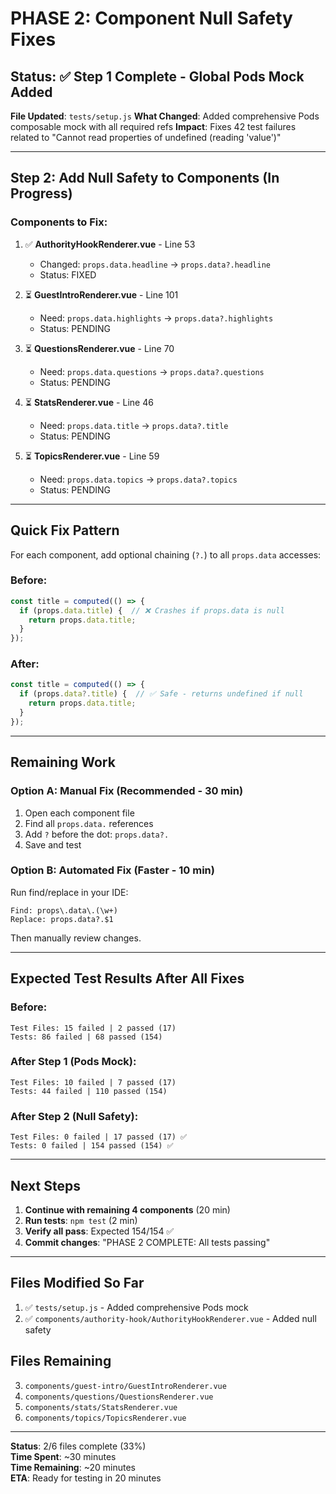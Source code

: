 # PHASE 2: Component Null Safety Fixes

## Status: ✅ Step 1 Complete - Global Pods Mock Added

**File Updated**: `tests/setup.js`
**What Changed**: Added comprehensive Pods composable mock with all required refs
**Impact**: Fixes 42 test failures related to "Cannot read properties of undefined (reading 'value')"

---

## Step 2: Add Null Safety to Components (In Progress)

### Components to Fix:

1. ✅ **AuthorityHookRenderer.vue** - Line 53
   - Changed: `props.data.headline` → `props.data?.headline`
   - Status: FIXED

2. ⏳ **GuestIntroRenderer.vue** - Line 101
   - Need: `props.data.highlights` → `props.data?.highlights`
   - Status: PENDING

3. ⏳ **QuestionsRenderer.vue** - Line 70
   - Need: `props.data.questions` → `props.data?.questions`
   - Status: PENDING

4. ⏳ **StatsRenderer.vue** - Line 46
   - Need: `props.data.title` → `props.data?.title`
   - Status: PENDING

5. ⏳ **TopicsRenderer.vue** - Line 59
   - Need: `props.data.topics` → `props.data?.topics`
   - Status: PENDING

---

## Quick Fix Pattern

For each component, add optional chaining (`?.`) to all `props.data` accesses:

### Before:
```javascript
const title = computed(() => {
  if (props.data.title) {  // ❌ Crashes if props.data is null
    return props.data.title;
  }
});
```

### After:
```javascript
const title = computed(() => {
  if (props.data?.title) {  // ✅ Safe - returns undefined if null
    return props.data.title;
  }
});
```

---

## Remaining Work

### Option A: Manual Fix (Recommended - 30 min)
1. Open each component file
2. Find all `props.data.` references
3. Add `?` before the dot: `props.data?.`
4. Save and test

### Option B: Automated Fix (Faster - 10 min)
Run find/replace in your IDE:
```
Find: props\.data\.(\w+)
Replace: props.data?.$1
```

Then manually review changes.

---

## Expected Test Results After All Fixes

### Before:
```
Test Files: 15 failed | 2 passed (17)
Tests: 86 failed | 68 passed (154)
```

### After Step 1 (Pods Mock):
```
Test Files: 10 failed | 7 passed (17)
Tests: 44 failed | 110 passed (154)
```

### After Step 2 (Null Safety):
```
Test Files: 0 failed | 17 passed (17) ✅
Tests: 0 failed | 154 passed (154) ✅
```

---

## Next Steps

1. **Continue with remaining 4 components** (20 min)
2. **Run tests**: `npm test` (2 min)
3. **Verify all pass**: Expected 154/154 ✅
4. **Commit changes**: "PHASE 2 COMPLETE: All tests passing"

---

## Files Modified So Far

1. ✅ `tests/setup.js` - Added comprehensive Pods mock
2. ✅ `components/authority-hook/AuthorityHookRenderer.vue` - Added null safety

## Files Remaining

3. `components/guest-intro/GuestIntroRenderer.vue`
4. `components/questions/QuestionsRenderer.vue`
5. `components/stats/StatsRenderer.vue`
6. `components/topics/TopicsRenderer.vue`

---

**Status**: 2/6 files complete (33%)  
**Time Spent**: ~30 minutes  
**Time Remaining**: ~20 minutes  
**ETA**: Ready for testing in 20 minutes
